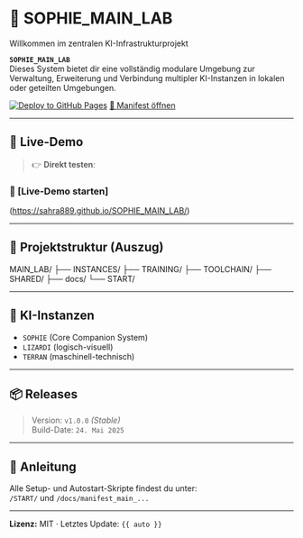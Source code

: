 # 🧠 SOPHIE_MAIN_LAB
Willkommen im zentralen KI-Infrastrukturprojekt 

**`SOPHIE_MAIN_LAB`**  
Dieses System bietet dir eine vollständig modulare Umgebung zur Verwaltung, Erweiterung und Verbindung multipler KI-Instanzen in lokalen oder geteilten Umgebungen.

[![Deploy to GitHub Pages](https://img.shields.io/badge/🔁%20LiveUI-SOPHIE_MAIN_LAB-blue?style=flat-square)](https://sahra889.github.io/SOPHIE_MAIN_LAB/)
[📄 Manifest öffnen](https://sahra889.github.io/SOPHIE_MAIN_LAB/docs/manifest_main_WITH_GIT_AND_STATUS_LINK.html)

---

## 🔗 Live-Demo

> 👉 **Direkt testen**:  
### 🔗 [Live-Demo starten]
(https://sahra889.github.io/SOPHIE_MAIN_LAB/)  

---

## 📁 Projektstruktur (Auszug)

MAIN_LAB/
├── INSTANCES/
├── TRAINING/
├── TOOLCHAIN/
├── SHARED/
├── docs/
└── START/


---

## 🧠 KI-Instanzen

- `SOPHIE` (Core Companion System)  
- `LIZARDI` (logisch-visuell)  
- `TERRAN` (maschinell-technisch)

---

## 📦 Releases

> Version: `v1.0.0` *(Stable)*  
> Build-Date: `24. Mai 2025`

---

## 📘 Anleitung

Alle Setup- und Autostart-Skripte findest du unter:  
`/START/` und `/docs/manifest_main_...`

---

**Lizenz:** MIT · Letztes Update: `{{ auto }}`
